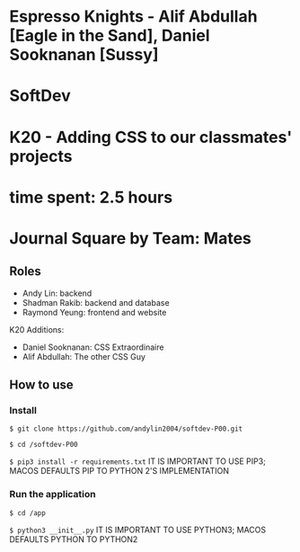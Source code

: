 # Espresso Knights - Alif Abdullah [Eagle in the Sand], Daniel Sooknanan [Sussy]
# SoftDev
# K20 - Adding CSS to our classmates' projects
# time spent: 2.5 hours


# Journal Square by Team: Mates

## Roles

- Andy Lin: backend
- Shadman Rakib: backend and database
- Raymond Yeung: frontend and website

K20 Additions:
- Daniel Sooknanan: CSS Extraordinaire
- Alif Abdullah: The other CSS Guy

## How to use

### Install

`$ git clone https://github.com/andylin2004/softdev-P00.git`

`$ cd /softdev-P00`

`$ pip3 install -r requirements.txt` IT IS IMPORTANT TO USE PIP3; MACOS DEFAULTS PIP TO PYTHON 2'S IMPLEMENTATION

### Run the application

`$ cd /app`

`$ python3 __init__.py` IT IS IMPORTANT TO USE PYTHON3; MACOS DEFAULTS PYTHON TO PYTHON2
